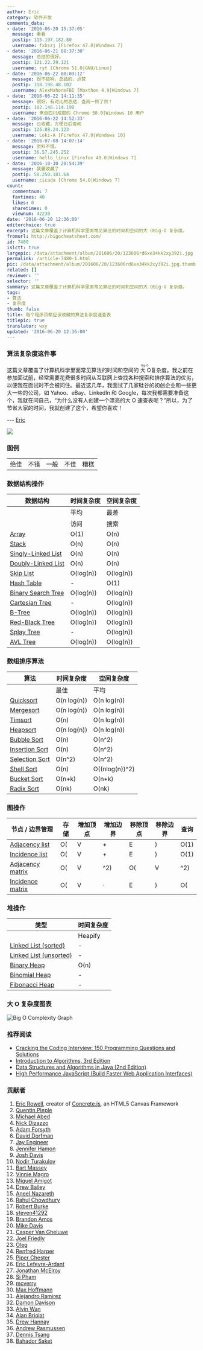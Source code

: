 ```yaml
---
author: Eric
category: 软件开发
comments_data:
- date: '2016-06-20 15:37:05'
  message: 看看
  postip: 115.197.182.80
  username: fxbszj [Firefox 47.0|Windows 7]
- date: '2016-06-21 08:37:30'
  message: 总结的很好。
  postip: 121.22.29.121
  username: ryt [Chrome 51.0|GNU/Linux]
- date: '2016-06-22 08:03:12'
  message: 很不错啊，总结的，点赞
  postip: 118.198.48.102
  username: AlexMahoneFBI [Maxthon 4.9|Windows 7]
- date: '2016-06-22 14:11:35'
  message: 很好，有对比的总结，查阅一目了然！
  postip: 182.148.114.190
  username: 来自四川成都的 Chrome 50.0|Windows 10 用户
- date: '2016-06-22 14:52:33'
  message: 已收藏，方便日后查阅
  postip: 125.88.24.123
  username: Loki-A [Firefox 47.0|Windows 10]
- date: '2016-07-08 14:07:14'
  message: 资料不错。
  postip: 36.57.245.252
  username: hello_linux [Firefox 49.0|Windows 7]
- date: '2016-10-30 20:54:39'
  message: 我要收藏了
  postip: 58.250.181.64
  username: cicada [Chrome 54.0|Windows 7]
count:
  commentnum: 7
  favtimes: 40
  likes: 0
  sharetimes: 0
  viewnum: 42230
date: '2016-06-20 12:36:00'
editorchoice: true
excerpt: 这篇文章覆盖了计算机科学里面常见算法的时间和空间的大 OBig-O 复杂度。
fromurl: http://bigocheatsheet.com/
id: 7480
islctt: true
largepic: /data/attachment/album/201606/20/123606rd6xe34kk2xy392i.jpg
permalink: /article-7480-1.html
pic: /data/attachment/album/201606/20/123606rd6xe34kk2xy392i.jpg.thumb.jpg
related: []
reviewer: ''
selector: ''
summary: 这篇文章覆盖了计算机科学里面常见算法的时间和空间的大 OBig-O 复杂度。
tags:
- 算法
- 复杂度
thumb: false
title: 每个程序员都应该收藏的算法复杂度速查表
titlepic: true
translator: wxy
updated: '2016-06-20 12:36:00'
---
```


### 算法复杂度这件事


这篇文章覆盖了计算机科学里面常见算法的时间和空间的<ruby> 大 O <rp>  （ </rp> <rt>  Big-O </rt> <rp>  ） </rp></ruby> 复杂度。我之前在参加面试前，经常需要花费很多时间从互联网上查找各种搜索和排序算法的优劣，以便我在面试时不会被问住。最近这几年，我面试了几家硅谷的初创企业和一些更大一些的公司，如 Yahoo、eBay、LinkedIn 和 Google，每次我都需要准备这个，我就在问自己，“为什么没有人创建一个漂亮的大 O 速查表呢？”所以，为了节省大家的时间，我就创建了这个，希望你喜欢！


--- [Eric](https://twitter.com/ericdrowell) 


![](/data/attachment/album/201606/20/123606rd6xe34kk2xy392i.jpg)


### 图例




|  |  |  |  |  |
| --- | --- | --- | --- | --- |
| 绝佳 | 不错 | 一般 | 不佳 | 糟糕 |


### 数据结构操作




| 数据结构 | 时间复杂度 | 空间复杂度 |
| --- | --- | --- |
|  | 平均 | 最差 | 最差 |
|  | 访问 | 搜索 | 插入 | 删除 | 访问 | 搜索 | 插入 | 删除 |  |
| [Array](http://en.wikipedia.org/wiki/Array_data_structure) | O(1) | O(n) | O(n) | O(n) | O(1) | O(n) | O(n) | O(n) | O(n) |
| [Stack](http://en.wikipedia.org/wiki/Stack_(abstract_data_type)) | O(n) | O(n) | O(1) | O(1) | O(n) | O(n) | O(1) | O(1) | O(n) |
| [Singly-Linked List](http://en.wikipedia.org/wiki/Singly_linked_list#Singly_linked_lists) | O(n) | O(n) | O(1) | O(1) | O(n) | O(n) | O(1) | O(1) | O(n) |
| [Doubly-Linked List](http://en.wikipedia.org/wiki/Doubly_linked_list) | O(n) | O(n) | O(1) | O(1) | O(n) | O(n) | O(1) | O(1) | O(n) |
| [Skip List](http://en.wikipedia.org/wiki/Skip_list) | O(log(n)) | O(log(n)) | O(log(n)) | O(log(n)) | O(n) | O(n) | O(n) | O(n) | O(n log(n)) |
| [Hash Table](http://en.wikipedia.org/wiki/Hash_table) | - | O(1) | O(1) | O(1) | - | O(n) | O(n) | O(n) | O(n) |
| [Binary Search Tree](http://en.wikipedia.org/wiki/Binary_search_tree) | O(log(n)) | O(log(n)) | O(log(n)) | O(log(n)) | O(n) | O(n) | O(n) | O(n) | O(n) |
| [Cartesian Tree](https://en.wikipedia.org/wiki/Cartesian_tree) | - | O(log(n)) | O(log(n)) | O(log(n)) | - | O(n) | O(n) | O(n) | O(n) |
| [B-Tree](http://en.wikipedia.org/wiki/B_tree) | O(log(n)) | O(log(n)) | O(log(n)) | O(log(n)) | O(log(n)) | O(log(n)) | O(log(n)) | O(log(n)) | O(n) |
| [Red-Black Tree](http://en.wikipedia.org/wiki/Red-black_tree) | O(log(n)) | O(log(n)) | O(log(n)) | O(log(n)) | O(log(n)) | O(log(n)) | O(log(n)) | O(log(n)) | O(n) |
| [Splay Tree](https://en.wikipedia.org/wiki/Splay_tree) | - | O(log(n)) | O(log(n)) | O(log(n)) | - | O(log(n)) | O(log(n)) | O(log(n)) | O(n) |
| [AVL Tree](http://en.wikipedia.org/wiki/AVL_tree) | O(log(n)) | O(log(n)) | O(log(n)) | O(log(n)) | O(log(n)) | O(log(n)) | O(log(n)) | O(log(n)) | O(n) |


### 数组排序算法




| 算法 | 时间复杂度 | 空间复杂度 |
| --- | --- | --- |
|  | 最佳 | 平均 | 最差 | 最差 |
| [Quicksort](http://en.wikipedia.org/wiki/Quicksort) | O(n log(n)) | O(n log(n)) | O(n^2) | O(log(n)) |
| [Mergesort](http://en.wikipedia.org/wiki/Merge_sort) | O(n log(n)) | O(n log(n)) | O(n log(n)) | O(n) |
| [Timsort](http://en.wikipedia.org/wiki/Timsort) | O(n) | O(n log(n)) | O(n log(n)) | O(n) |
| [Heapsort](http://en.wikipedia.org/wiki/Heapsort) | O(n log(n)) | O(n log(n)) | O(n log(n)) | O(1) |
| [Bubble Sort](http://en.wikipedia.org/wiki/Bubble_sort) | O(n) | O(n^2) | O(n^2) | O(1) |
| [Insertion Sort](http://en.wikipedia.org/wiki/Insertion_sort) | O(n) | O(n^2) | O(n^2) | O(1) |
| [Selection Sort](http://en.wikipedia.org/wiki/Selection_sort) | O(n^2) | O(n^2) | O(n^2) | O(1) |
| [Shell Sort](http://en.wikipedia.org/wiki/Shellsort) | O(n) | O((nlog(n))^2) | O((nlog(n))^2) | O(1) |
| [Bucket Sort](http://en.wikipedia.org/wiki/Bucket_sort "Only for integers. k is a number of buckets") | O(n+k) | O(n+k) | O(n^2) | O(n) |
| [Radix Sort](http://en.wikipedia.org/wiki/Radix_sort "Constant number of digits 'k'") | O(nk) | O(nk) | O(nk) | O(n+k) |


### 图操作




| 节点 / 边界管理 | 存储 | 增加顶点 | 增加边界 | 移除顶点 | 移除边界 | 查询 |
| --- | --- | --- | --- | --- | --- | --- |
| [Adjacency list](http://en.wikipedia.org/wiki/Adjacency_list) | O(|V|+|E|) | O(1) | O(1) | O(|V| + |E|) | O(|E|) | O(|V|) |
| [Incidence list](http://en.wikipedia.org/wiki/Incidence_list) | O(|V|+|E|) | O(1) | O(1) | O(|E|) | O(|E|) | O(|E|) |
| [Adjacency matrix](http://en.wikipedia.org/wiki/Adjacency_matrix) | O(|V|^2) | O(|V|^2) | O(1) | O(|V|^2) | O(1) | O(1) |
| [Incidence matrix](http://en.wikipedia.org/wiki/Incidence_matrix) | O(|V| ⋅ |E|) | O(|V| ⋅ |E|) | O(|V| ⋅ |E|) | O(|V| ⋅ |E|) | O(|V| ⋅ |E|) | O(|E|) |


### 堆操作




| 类型 | 时间复杂度 |
| --- | --- |
|  | Heapify | 查找最大值 | 分离最大值 | 提升键 | 插入 | 删除 | 合并 |
| [Linked List (sorted)](http://en.wikipedia.org/wiki/Linked_list) | - | O(1) | O(1) | O(n) | O(n) | O(1) | O(m+n) |
| [Linked List (unsorted)](http://en.wikipedia.org/wiki/Linked_list) | - | O(n) | O(n) | O(1) | O(1) | O(1) | O(1) |
| [Binary Heap](http://en.wikipedia.org/wiki/Binary_heap) | O(n) | O(1) | O(log(n)) | O(log(n)) | O(log(n)) | O(log(n)) | O(m+n) |
| [Binomial Heap](http://en.wikipedia.org/wiki/Binomial_heap) | - | O(1) | O(log(n)) | O(log(n)) | O(1) | O(log(n)) | O(log(n)) |
| [Fibonacci Heap](http://en.wikipedia.org/wiki/Fibonacci_heap) | - | O(1) | O(log(n)) | O(1) | O(1) | O(log(n)) | O(1) |


### 大 O 复杂度图表


![Big O Complexity Graph](/data/attachment/album/201606/20/123634szm02anm9jm6qqbs.png "Big O Complexity Graph")


### 推荐阅读


* [Cracking the Coding Interview: 150 Programming Questions and Solutions](http://www.amazon.com/gp/product/098478280X/ref=as_li_tl?ie=UTF8&camp=1789&creative=390957&creativeASIN=098478280X&linkCode=as2&tag=htcatu-20&linkId=B6WXIEKJHEBBWJ7B)
* [Introduction to Algorithms, 3rd Edition](http://www.amazon.com/gp/product/0262033844/ref=as_li_tl?ie=UTF8&camp=1789&creative=390957&creativeASIN=0262033844&linkCode=as2&tag=htcatu-20&linkId=J2PHCTWEAND3YQF4)
* [Data Structures and Algorithms in Java (2nd Edition)](http://www.amazon.com/gp/product/0672324539/ref=as_li_tl?ie=UTF8&camp=1789&creative=390957&creativeASIN=0672324539&linkCode=as2&tag=htcatu-20&linkId=Y4KPAZH5PFHYXMBA)
* [High Performance JavaScript (Build Faster Web Application Interfaces)](http://www.amazon.com/gp/product/059680279X/ref=as_li_tl?ie=UTF8&camp=1789&creative=390957&creativeASIN=059680279X&linkCode=as2&tag=htcatu-20&linkId=WUNMGD5EARDJZKTT)


### 贡献者


1. [Eric Rowell](https://github.com/ericdrowell), creator of [Concrete.js](http://www.concretejs.com/), an HTML5 Canvas Framework
2. [Quentin Pleple](https://github.com/qpleple)
3. [Michael Abed](https://github.com/vault)
4. [Nick Dizazzo](https://github.com/ndizazzo)
5. [Adam Forsyth](https://github.com/agfor)
6. [David Dorfman](https://github.com/d3dave)
7. [Jay Engineer](https://github.com/jay754)
8. [Jennifer Hamon](https://github.com/jhamon)
9. [Josh Davis](https://github.com/jdavis)
10. [Nodir Turakulov](https://github.com/nodirt)
11. [Bart Massey](https://github.com/BartMassey)
12. [Vinnie Magro](https://github.com/vmagro)
13. [Miguel Amigot](https://github.com/miguel5)
14. [Drew Bailey](https://github.com/makosblade)
15. [Aneel Nazareth](https://github.com/WanderingStar)
16. [Rahul Chowdhury](https://github.com/rahulc93)
17. [Robert Burke](https://github.com/sharpobject)
18. [steven41292](https://github.com/steven41292)
19. [Brandon Amos](https://github.com/bamos)
20. [Mike Davis](https://github.com/dodgymike)
21. [Casper Van Gheluwe](https://github.com/caspervg)
22. [Joel Friedly](https://github.com/jfriedly)
23. [Oleg](https://github.com/cristaloleg)
24. [Renfred Harper](https://github.com/renfredxh)
25. [Piper Chester](https://github.com/piperchester)
26. [Eric Lefevre-Ardant](https://github.com/elefevre)
27. [Jonathan McElroy](https://github.com/jonathanmcelroy)
28. [Si Pham](https://github.com/phamtrisi)
29. [mcverry](https://github.com/mcverry)
30. [Max Hoffmann](https://github.com/mhoffman)
31. [Alejandro Ramirez](https://github.com/j4n0)
32. [Damon Davison](https://github.com/allolex)
33. [Alvin Wan](https://github.com/alvinwan)
34. [Alan Briolat](https://github.com/alanbriolat)
35. [Drew Hannay](https://github.com/drewhannay)
36. [Andrew Rasmussen](https://github.com/andyras)
37. [Dennis Tsang](https://github.com/DennisTT)
38. [Bahador Saket](https://github.com/BahadorSaket)